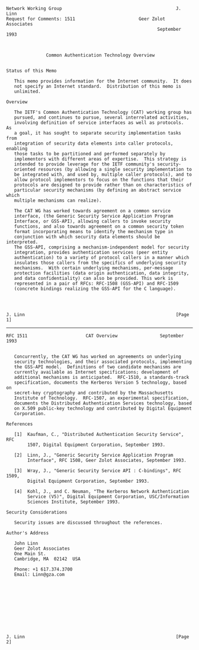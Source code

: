     Network Working Group                                           J. Linn
    Request for Comments: 1511                        Geer Zolot Associates
                                                             September 1993



                   Common Authentication Technology Overview


    Status of this Memo

       This memo provides information for the Internet community.  It does
       not specify an Internet standard.  Distribution of this memo is
       unlimited.

    Overview

       The IETF's Common Authentication Technology (CAT) working group has
       pursued, and continues to pursue, several interrelated activities,
       involving definition of service interfaces as well as protocols.  As
       a goal, it has sought to separate security implementation tasks from
       integration of security data elements into caller protocols, enabling
       those tasks to be partitioned and performed separately by
       implementors with different areas of expertise.  This strategy is
       intended to provide leverage for the IETF community's security-
       oriented resources (by allowing a single security implementation to
       be integrated with, and used by, multiple caller protocols), and to
       allow protocol implementors to focus on the functions that their
       protocols are designed to provide rather than on characteristics of
       particular security mechanisms (by defining an abstract service which
       multiple mechanisms can realize).

       The CAT WG has worked towards agreement on a common service
       interface, (the Generic Security Service Application Program
       Interface, or GSS-API), allowing callers to invoke security
       functions, and also towards agreement on a common security token
       format incorporating means to identify the mechanism type in
       conjunction with which security data elements should be interpreted.
       The GSS-API, comprising a mechanism-independent model for security
       integration, provides authentication services (peer entity
       authentication) to a variety of protocol callers in a manner which
       insulates those callers from the specifics of underlying security
       mechanisms.  With certain underlying mechanisms, per-message
       protection facilities (data origin authentication, data integrity,
       and data confidentiality) can also be provided. This work is
       represented in a pair of RFCs: RFC-1508 (GSS-API) and RFC-1509
       (concrete bindings realizing the GSS-API for the C language).




    J. Linn                                                         [Page 1]

------------------------------------------------------------------------

``` newpage
RFC 1511                      CAT Overview                September 1993


   Concurrently, the CAT WG has worked on agreements on underlying
   security technologies, and their associated protocols, implementing
   the GSS-API model.  Definitions of two candidate mechanisms are
   currently available as Internet specifications; development of
   additional mechanisms is anticipated.  RFC-1510, a standards-track
   specification, documents the Kerberos Version 5 technology, based on
   secret-key cryptography and contributed by the Massachusetts
   Institute of Technology.  RFC-1507, an experimental specification,
   documents the Distributed Authentication Services technology, based
   on X.509 public-key technology and contributed by Digital Equipment
   Corporation.

References

   [1]  Kaufman, C., "Distributed Authentication Security Service", RFC
        1507, Digital Equipment Corporation, September 1993.

   [2]  Linn, J., "Generic Security Service Application Program
        Interface", RFC 1508, Geer Zolot Associates, September 1993.

   [3]  Wray, J., "Generic Security Service API : C-bindings", RFC 1509,
        Digital Equipment Corporation, September 1993.

   [4]  Kohl, J., and C. Neuman, "The Kerberos Network Authentication
        Service (V5)", Digital Equipment Corporation, USC/Information
        Sciences Institute, September 1993.

Security Considerations

   Security issues are discussed throughout the references.

Author's Address

   John Linn
   Geer Zolot Associates
   One Main St.
   Cambridge, MA  02142  USA

   Phone: +1 617.374.3700
   Email: Linn@gza.com











J. Linn                                                         [Page 2]
```
